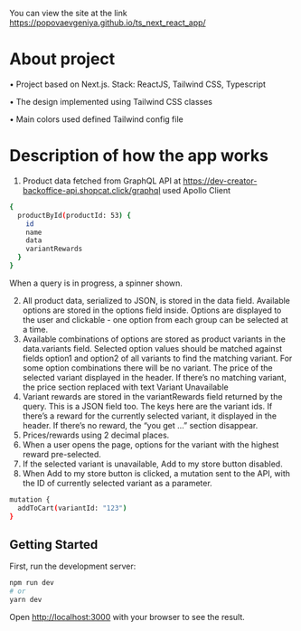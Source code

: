 You can view the site at the link https://popovaevgeniya.github.io/ts_next_react_app/

# About project
• Project based on Next.js. Stack: ReactJS, Tailwind CSS, Typescript

• The design implemented using Tailwind CSS classes

• Main colors used defined Tailwind config file
    
# Description of how the app works

1. Product data fetched from GraphQL API at https://dev-creator-backoffice-api.shopcat.click/graphql used Apollo Client
```bash
{
  productById(productId: 53) {
    id
    name
    data
    variantRewards
  }
}
```
When a query is in progress, a spinner shown.

2. All product data, serialized to JSON,  is stored in the data field. Available options are stored in the options field inside. Options are displayed to the user and clickable - one option from each group can be selected at a time.
3. Available combinations of options are stored as product variants in the data.variants field. Selected option values should be matched against fields option1 and option2 of all variants to find the matching variant. For some option combinations there will be no variant. The price of the selected variant displayed in the header. If there’s no matching variant, the price section replaced with text  Variant Unavailable
4. Variant rewards are stored in the variantRewards field returned by the query. This is a JSON field too. The keys here are the variant ids. If there’s a reward for the currently selected variant, it displayed in the header. If there’s no reward, the “you get …” section disappear.
5. Prices/rewards using 2 decimal places.
6. When a user opens the page, options for the variant with the highest reward pre-selected.
7. If the selected variant is unavailable, Add to my store button  disabled.
8. When Add to my store button is clicked, a mutation sent to the API, with the ID of currently selected variant as a parameter.
```bash
mutation {
  addToCart(variantId: "123")
}
```

## Getting Started

First, run the development server:

```bash
npm run dev
# or
yarn dev
```

Open [http://localhost:3000](http://localhost:3000) with your browser to see the result.
